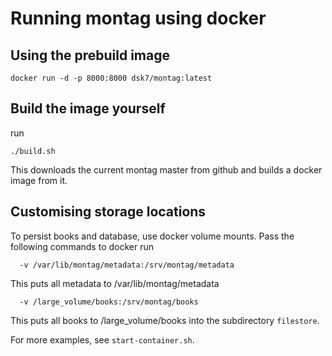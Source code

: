 # Running montag using docker

## Using the prebuild image

`docker run -d -p 8000:8000 dsk7/montag:latest`

## Build the image yourself
run 

`./build.sh`

This downloads the current montag master from github and builds a docker
image from it.

## Customising storage locations

To persist books and database, use docker volume mounts.
Pass the following commands to docker run

`  -v /var/lib/montag/metadata:/srv/montag/metadata` 

This puts all metadata to /var/lib/montag/metadata


`  -v /large_volume/books:/srv/montag/books`

This puts all books to /large_volume/books into the subdirectory `filestore`.

For more examples, see `start-container.sh`.

